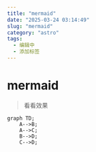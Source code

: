 ```yaml
---
title: "mermaid"
date: "2025-03-24 03:14:49"
slug: "mermaid"
category: "astro"
tags:
  - 编辑中
  - 添加标签
---
```


# mermaid

> 看看效果

```mermaid
graph TD;
    A-->B;
    A-->C;
    B-->D;
    C-->D;
```